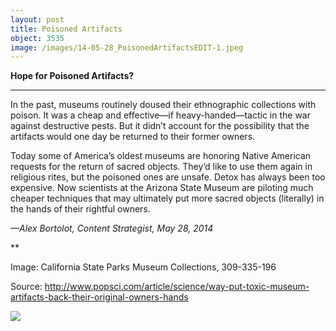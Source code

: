 ```yaml
---
layout: post
title: Poisoned Artifacts
object: 3535
image: /images/14-05-28_PoisonedArtifactsEDIT-1.jpeg
---
```

**Hope for Poisoned Artifacts?**

****

In the past, museums routinely doused their ethnographic collections with poison. It was a cheap and effective—if heavy-handed—tactic in the war against destructive pests. But it didn’t account for the possibility that the artifacts would one day be returned to their former owners.

Today some of America’s oldest museums are honoring Native American requests for the return of sacred objects. They’d like to use them again in religious rites, but the poisoned ones are unsafe. Detox has always been too expensive. Now scientists at the Arizona State Museum are piloting much cheaper techniques that may ultimately put more sacred objects (literally) in the hands of their rightful owners.

*—Alex Bortolot, Content Strategist, May 28, 2014*

**

Image: California State Parks Museum Collections, 309-335-196

Source: http://www.popsci.com/article/science/way-put-toxic-museum-artifacts-back-their-original-owners-hands

![]({{siteurl.base}}/images/14-05-28_PoisonedArtifactsEDIT-1.jpeg)
